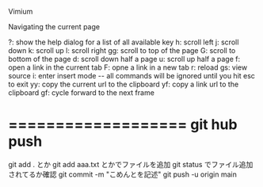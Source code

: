Vimium

Navigating the current page

?: show the help dialog for a list of all available key
h: scroll left
j: scroll down
k: scroll up
l: scroll right
gg: scroll to top of the page
G: scroll to bottom of the page
d: scroll down half a page
u: scroll up half a page
f: open a link in the current tab
F: opne a link in a new tab
r: reload
gs: view source
i: enter insert mode -- all commands will be ignored until you hit esc to exit
yy: copy the current url to the clipboard
yf: copy a link url to the clipboard
gf: cycle forward to the next frame

===================
git hub push
===================
git add .  とか
git add aaa.txt とかでファイルを追加
git status でファイル追加されてるか確認
git commit -m "こめんとを記述"
git push -u origin main
